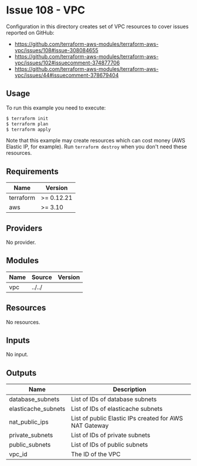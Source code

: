 # Issue 108 - VPC

Configuration in this directory creates set of VPC resources to cover issues reported on GitHub:

* https://github.com/terraform-aws-modules/terraform-aws-vpc/issues/108#issue-308084655
* https://github.com/terraform-aws-modules/terraform-aws-vpc/issues/102#issuecomment-374877706
* https://github.com/terraform-aws-modules/terraform-aws-vpc/issues/44#issuecomment-378679404

## Usage

To run this example you need to execute:

```bash
$ terraform init
$ terraform plan
$ terraform apply
```

Note that this example may create resources which can cost money (AWS Elastic IP, for example). Run `terraform destroy` when you don't need these resources.

<!-- BEGINNING OF PRE-COMMIT-TERRAFORM DOCS HOOK -->
## Requirements

| Name | Version |
|------|---------|
| terraform | >= 0.12.21 |
| aws | >= 3.10 |

## Providers

No provider.

## Modules

| Name | Source | Version |
|------|--------|---------|
| vpc | ../../ |  |

## Resources

No resources.

## Inputs

No input.

## Outputs

| Name | Description |
|------|-------------|
| database\_subnets | List of IDs of database subnets |
| elasticache\_subnets | List of IDs of elasticache subnets |
| nat\_public\_ips | List of public Elastic IPs created for AWS NAT Gateway |
| private\_subnets | List of IDs of private subnets |
| public\_subnets | List of IDs of public subnets |
| vpc\_id | The ID of the VPC |
<!-- END OF PRE-COMMIT-TERRAFORM DOCS HOOK -->
